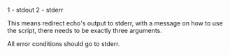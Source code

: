 1 - stdout
2 - stderr

This means redirect echo's output to stderr, with a message on how to use the script,
there needs to be exactly three arguments.

All error conditions should go to stderr.
